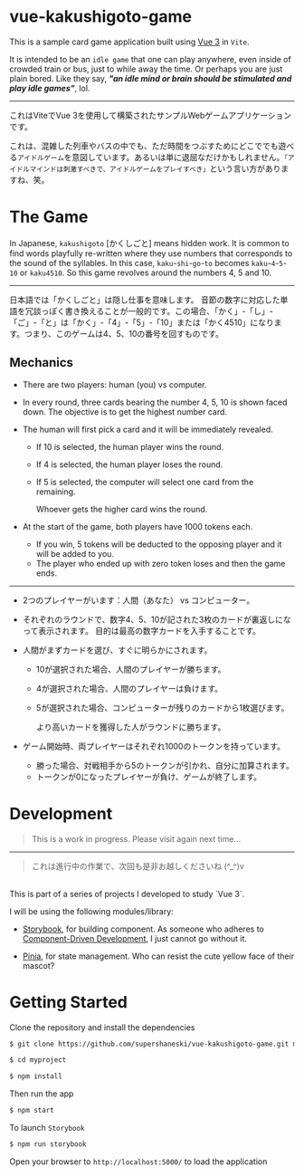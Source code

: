 vue-kakushigoto-game
===========

This is a sample card game application built using [Vue 3](https://vuejs.org/guide/quick-start.html) in `Vite`.

It is intended to be an `idle game` that one can play anywhere, even inside of crowded train or bus, just to while away the time. Or perhaps you are just plain bored. Like they say, ***"an idle mind or brain should be stimulated and play idle games"***, lol.

---
これはViteでVue 3を使用して構築されたサンプルWebゲームアプリケーションです。

これは、混雑した列車やバスの中でも、ただ時間をつぶすためにどこででも遊べる`アイドルゲーム`を意図しています。あるいは単に退屈なだけかもしれません。`「アイドルマインドは刺激すべきで、アイドルゲームをプレイすべき」`という言い方がありますね、笑。


# The Game

In Japanese, `kakushigoto` [かくしごと] means hidden work.
It is common to find words playfully re-written where they use numbers that corresponds to the sound of the syllables. In this case, `kaku`-`shi`-`go`-`to` becomes `kaku`-`4`-`5`-`10` or `kaku4510`. So this game revolves around the numbers 4, 5 and 10.

---
日本語では「かくしごと」は隠し仕事を意味します。
音節の数字に対応した単語を冗談っぽく書き換えることが一般的です。この場合、「かく」-「し」-「ご」-「と」は「かく」-「4」-「5」-「10」または「かく4510」になります。つまり、このゲームは4、5、10の番号を回すものです。


## Mechanics

* There are two players: human (you) vs computer.


* In every round, three cards bearing the number 4, 5, 10 is shown faced down.
  The objective is to get the highest number card.


* The human will first pick a card and it will be immediately revealed.
  * If 10 is selected, the human player wins the round.
  * If 4 is selected, the human player loses the round.
  * If 5 is selected, the computer will select one card from the remaining.
  
    Whoever gets the higher card wins the round.


* At the start of the game, both players have 1000 tokens each.
  * If you win, 5 tokens will be deducted to the opposing player and it will be added to you.
  * The player who ended up with zero token loses and then the game ends.

---
* 2つのプレイヤーがいます：人間（あなた） vs コンピューター。

* それぞれのラウンドで、数字4、5、10が記された3枚のカードが裏返しになって表示されます。
  目的は最高の数字カードを入手することです。

* 人間がまずカードを選び、すぐに明らかにされます。
    * 10が選択された場合、人間のプレイヤーが勝ちます。
    * 4が選択された場合、人間のプレイヤーは負けます。
    * 5が選択された場合、コンピューターが残りのカードから1枚選びます。
  
      より高いカードを獲得した人がラウンドに勝ちます。


* ゲーム開始時、両プレイヤーはそれぞれ1000のトークンを持っています。
    * 勝った場合、対戦相手から5のトークンが引かれ、自分に加算されます。
    * トークンが0になったプレイヤーが負け、ゲームが終了します。


# Development

> This is a work in progress. Please visit again next time...

---
> これは進行中の作業で、次回も是非お越しくださいね (^_^)v

<br />
This is part of a series of projects I developed to study `Vue 3`.

I will be using the following modules/library:

* [Storybook](https://storybook.js.org/blog/storybook-vue3/), for building component.
  As someone who adheres to [Component-Driven Development](https://www.componentdriven.org/), I just cannot go without it.

* [Pinia](https://pinia.vuejs.org), for state management. Who can resist the cute yellow face of their mascot?


# Getting Started

Clone the repository and install the dependencies

```sh
$ git clone https://github.com/supershaneski/vue-kakushigoto-game.git myproject

$ cd myproject

$ npm install
```

Then run the app

```sh
$ npm start
```

To launch `Storybook`

```sh
$ npm run storybook
```

Open your browser to `http://localhost:5000/` to load the application

